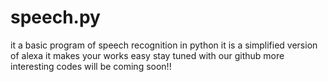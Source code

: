 # speech.py
it a basic program of speech recognition in python 
it is a simplified version of alexa
it makes your works easy
stay tuned with our github more interesting codes will be coming soon!!
